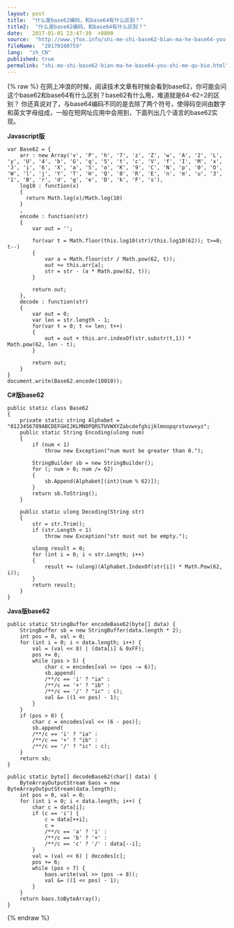 ```yaml
---
layout: post
title:  "什么是base62编码，和base64有什么区别？"
title2:  "什么是base62编码，和base64有什么区别？"
date:   2017-01-01 23:47:39  +0800
source:  "http://www.jfox.info/shi-me-shi-base62-bian-ma-he-base64-you-shi-me-qu-bie.html"
fileName:  "20170100759"
lang:  "zh_CN"
published: true
permalink: "shi-me-shi-base62-bian-ma-he-base64-you-shi-me-qu-bie.html"
---
```

{% raw %}
在网上冲浪的时候，阅读技术文章有时候会看到base62，你可能会问这个base62和base64有什么区别？base62有什么用，难道就是64-62=2的区别？
你还真说对了，与base64编码不同的是去除了两个符号，使得码空间由数字和英文字母组成，一般在短网址应用中会用到，下面列出几个语言的base62实现。

**Javascript版**

    var Base62 = {
    	arr : new Array('v', 'P', 'h', '7', 'z', 'Z', 'w', 'A', '2', 'L', 'y', 'U', '4', 'b', 'G', 'q', '5', 't', 'c', 'V', 'f', 'I', 'M', 'x', 'J', 'i', '6', 'X', 'a', 'S', 'o', 'K', '9', 'C', 'N', 'p', '0', 'O', 'W', 'l', 'j', 'Y', 'T', 'H', 'Q', '8', 'R', 'E', 'n', 'm', 'u', '3', '1', 'B', 'r', 'd', 'g', 'e', 'D', 'k', 'F', 's'),
    	log10 : function(x)
    	{
    	  return Math.log(x)/Math.log(10)
    	}
    	,
    	encode : function(str)
    	{
    		var out = '';
    		
    		for(var t = Math.floor(this.log10(str)/this.log10(62)); t>=0; t--)
    		{
    			var a = Math.floor(str / Math.pow(62, t));
    			out += this.arr[a];
    			str = str - (a * Math.pow(62, t));
    		}
    		
    		return out;
    	},
    	decode : function(str)
    	{
    		var out = 0;
    		var len = str.length - 1;
    		for(var t = 0; t <= len; t++)
    		{
    			out = out + this.arr.indexOf(str.substr(t,1)) * Math.pow(62, len - t);
    		}
    		
    		return out;
    	}
    }
    document.write(Base62.encode(10010));
    

**C#版base62**

    public static class Base62
    {
        private static string Alphabet = "0123456789ABCDEFGHIJKLMNOPQRSTUVWXYZabcdefghijklmnopqrstuvwxyz";
        public static String Encoding(ulong num)
        {
            if (num < 1)
                throw new Exception("num must be greater than 0.");
    
            StringBuilder sb = new StringBuilder();
            for (; num > 0; num /= 62)
            {
                sb.Append(Alphabet[(int)(num % 62)]);
            }
            return sb.ToString();
        }
    
        public static ulong Decoding(String str)
        {
            str = str.Trim();
            if (str.Length < 1)
                throw new Exception("str must not be empty.");
    
            ulong result = 0;
            for (int i = 0; i < str.Length; i++)
            {
                result += (ulong)(Alphabet.IndexOf(str[i]) * Math.Pow(62, i));
            }
            return result;
        }
    }
    

**Java版base62**

    public static StringBuffer encodeBase62(byte[] data) {
    	StringBuffer sb = new StringBuffer(data.length * 2);
    	int pos = 0, val = 0;
    	for (int i = 0; i < data.length; i++) {
    		val = (val << 8) | (data[i] & 0xFF);
    		pos += 8;
    		while (pos > 5) {
    			char c = encodes[val >> (pos -= 6)];
    			sb.append(
    			/**/c == 'i' ? "ia" :
    			/**/c == '+' ? "ib" :
    			/**/c == '/' ? "ic" : c);
    			val &= ((1 << pos) - 1);
    		}
    	}
    	if (pos > 0) {
    		char c = encodes[val << (6 - pos)];
    		sb.append(
    		/**/c == 'i' ? "ia" :
    		/**/c == '+' ? "ib" :
    		/**/c == '/' ? "ic" : c);
    	}
    	return sb;
    }
    
    public static byte[] decodeBase62(char[] data) {
    	ByteArrayOutputStream baos = new ByteArrayOutputStream(data.length);
    	int pos = 0, val = 0;
    	for (int i = 0; i < data.length; i++) {
    		char c = data[i];
    		if (c == 'i') {
    			c = data[++i];
    			c =
    			/**/c == 'a' ? 'i' :
    			/**/c == 'b' ? '+' :
    			/**/c == 'c' ? '/' : data[--i];
    		}
    		val = (val << 6) | decodes[c];
    		pos += 6;
    		while (pos > 7) {
    			baos.write(val >> (pos -= 8));
    			val &= ((1 << pos) - 1);
    		}
    	}
    	return baos.toByteArray();
    }
{% endraw %}